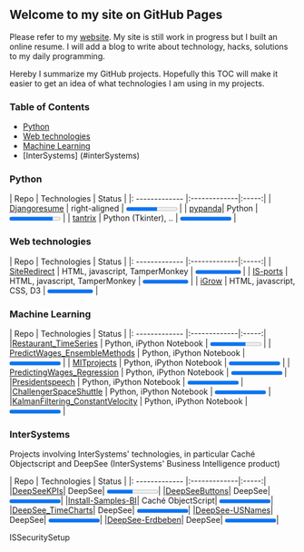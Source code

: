 ## Welcome to my site on GitHub Pages

Please refer to my [website](https://aless80.pythonanywhere.com/). My site is still work in progress but I built an online resume. I will add a blog to write about technology, hacks, solutions to my daily programming. 

Hereby I summarize my GitHub projects. Hopefully this TOC will make it easier to get an idea of what technologies I am using in my projects. 

<style>
.markdown-body table {
    display: block;
    width: 100%;
    overflow: auto;
}
/*.container-lg > table:nth-child(9) > thead:nth-child(1) > tr:nth-child(1) > th:nth-child(1)*/
.markdown-body table .thead:nth-child(1) {
    min-width:150px;
}
.markdown-body table .thead:nth-child(2) {
    min-width:250px;
}
.thead:nth-child(2) {
    min-width:200px;
}
</style>

### Table of Contents
* [Python](#Python)
* [Web technologies](#web-technologies)
* [Machine Learning](#machine-learning)  
* [InterSystems] (#interSystems)


### Python

| Repo           | Technologies     | Status |
|: ------------- |:-------------|:-----:|
| [Djangoresume](https://github.com/aless80/Djangoresume) | right-aligned | <progress value="60" max="100" style="width:90px"></progress>  |
| [pypanda](https://github.com/aless80/pypanda)| Python      | <progress value="85" max="100" style="width:90px"></progress>  |
| [tantrix](https://github.com/aless80/tantrix) | Python (Tkinter), .. | <progress value="100" max="100" style="width:90px"></progress>  |


### Web technologies


| Repo           | Technologies     | Status |
|: ------------- |:-------------|:-----:|
| [SiteRedirect](https://github.com/aless80/SiteRedirect) | HTML, javascript, TamperMonkey | <progress value="100" max="100" style="width:80px"></progress>  |
| [IS-ports](https://github.com/aless80/IS-ports) | HTML, javascript, TamperMonkey | <progress value="100" max="100" style="width:80px"></progress>  |
| [iGrow](https://github.com/aless80/iGrow) | HTML, javascript, CSS, D3 | <progress value="100" max="100" style="width:80px"></progress>  |


### Machine Learning

| Repo           | Technologies     | Status |
|: ------------- |:-------------|:-----:|
|[Restaurant_TimeSeries](https://github.com/aless80/Restaurant_TimeSeries) | Python, iPython Notebook | <progress value="70" max="100" style="width:90px"></progress>  |
| [PredictWages_EnsembleMethods](https://github.com/aless80/PredictWages_EnsembleMethods) | Python, iPython Notebook | <progress value="100" max="100" style="width:90px"></progress> |
| [MITprojects](https://github.com/aless80/MITprojects) | Python, iPython Notebook | <progress value="100" max="100" style="width:90px"></progress>  |
| [PredictingWages_Regression](https://github.com/aless80/PredictingWages_Regression) | Python, iPython Notebook | <progress value="100" max="100" style="width:90px"></progress>  |
|[Presidentspeech](https://github.com/aless80/Presidentspeech) | Python, iPython Notebook | <progress value="100" max="100" style="width:90px"></progress>  |
|[ChallengerSpaceShuttle](https://github.com/aless80/ChallengerSpaceShuttle) | Python, iPython Notebook | <progress value="100" max="100" style="width:90px"></progress>  |
|[KalmanFiltering_ConstantVelocity](https://github.com/aless80/KalmanFiltering_ConstantVelocity) | Python, iPython Notebook | <progress value="100" max="100" style="width:90px"></progress>  |

### InterSystems
Projects involving InterSystems' technologies, in particular Caché Objectscript and DeepSee (InterSystems' Business Intelligence product)

| Repo           | Technologies     | Status |
|: ------------- |:-------------|:-----:|
|[DeepSeeKPIs](https://github.com/aless80/DeepSeeKPIs)| DeepSee| <progress value="50" max="100" style="width:90px"></progress>|
|[DeepSeeButtons](https://github.com/aless80/DeepSeeButtons)| DeepSee| <progress value="100" max="100" style="width:90px"></progress>|
|[Install-Samples-BI](https://github.com/aless80/Install-Samples-BI)| Caché ObjectScript| <progress value="100" max="100" style="width:90px"></progress>|
|[DeepSee_TimeCharts](https://github.com/aless80/DeepSee_TimeCharts)| DeepSee| <progress value="100" max="100" style="width:90px"></progress>|
|[DeepSee-USNames](https://github.com/aless80/DeepSee-USNames)| DeepSee| <progress value="100" max="100" style="width:90px"></progress>|
|[DeepSee-Erdbeben](https://github.com/aless80/DeepSee-Erdbeben)| DeepSee| <progress value="100" max="100" style="width:90px"></progress>|

ISSecuritySetup

<!--
<img src="icons/checkmark.svg" width="25px">
<i class="fa fa-gear fa-spin fa-2x" style="color: firebrick"></i> Configuration

![Complete](icons/checkmark.svg =20)
![Complete](icons/checkmark.svg =25)
![Complete](icons/checkmark.svg =30)
<!-- http://jmcglone.com/guides/github-pages/ 

This works:
<img src="icons/workinprogress.svg" width="25px" title="Work in progress">
<img src="icons/checkmark.svg" width="25px" title="Complete">  
-->